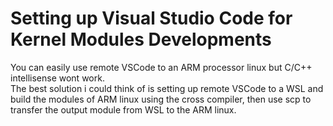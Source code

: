 # Setting up Visual Studio Code for Kernel Modules Developments
You can easily use remote VSCode to an ARM processor linux but C/C++ intellisense wont work.<br>
The best solution i could think of is setting up remote VSCode to a WSL and build the modules of ARM linux using the cross compiler, then use scp to transfer the output module from WSL to the ARM linux.